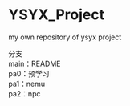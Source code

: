 # YSYX_Project
my own repository of ysyx project   

分支  
main：README  
pa0：预学习  
pa1：nemu  
pa2：npc  
